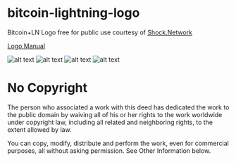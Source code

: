 # bitcoin-lightning-logo
Bitcoin+LN Logo free for public use courtesy of [Shock.Network](http://shock.network)

[Logo Manual](https://github.com/shocknet/bitcoin-lightning-logo/blob/master/Logo%20Manual.pdf)

![alt text](https://github.com/shocknet/bitcoin-lightning-logo/blob/master/LOGO-01.png "Logo 1")
![alt text](https://github.com/shocknet/bitcoin-lightning-logo/blob/master/LOGO2.png "Logo 2")
![alt text](https://github.com/shocknet/bitcoin-lightning-logo/blob/master/LOGO%203-01.png "Logo Variant 3-01")
![alt text](https://github.com/shocknet/bitcoin-lightning-logo/blob/master/LOGO%201-01.png "Logo Variant 1-01")


# No Copyright
The person who associated a work with this deed has dedicated the work to the public domain by waiving all of his or her rights to the work worldwide under copyright law, including all related and neighboring rights, to the extent allowed by law.

You can copy, modify, distribute and perform the work, even for commercial purposes, all without asking permission. See Other Information below.

